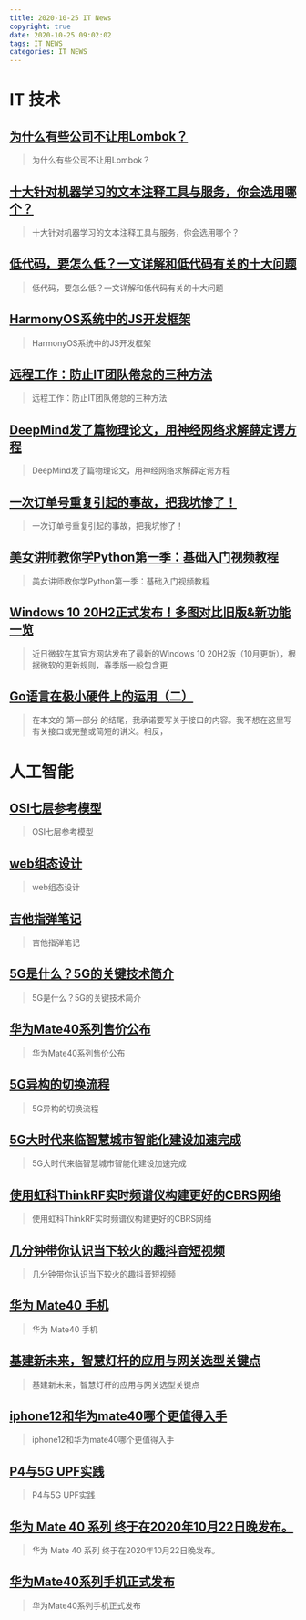 ```yaml
---
title: 2020-10-25 IT News
copyright: true
date: 2020-10-25 09:02:02
tags: IT NEWS
categories: IT NEWS
---
```

# IT 技术 
 ## [为什么有些公司不让用Lombok？](http://developer.51cto.com/art/202010/629471.htm)
 > 为什么有些公司不让用Lombok？
 ## [十大针对机器学习的文本注释工具与服务，你会选用哪个？](http://ai.51cto.com/art/202010/629477.htm)
 > 十大针对机器学习的文本注释工具与服务，你会选用哪个？
 ## [低代码，要怎么低？一文详解和低代码有关的十大问题](http://news.51cto.com/art/202010/629275.htm)
 > 低代码，要怎么低？一文详解和低代码有关的十大问题
 ## [HarmonyOS系统中的JS开发框架](http://os.51cto.com/art/202010/629479.htm)
 > HarmonyOS系统中的JS开发框架
 ## [远程工作：防止IT团队倦怠的三种方法](http://news.51cto.com/art/202010/629427.htm)
 > 远程工作：防止IT团队倦怠的三种方法
 ## [DeepMind发了篇物理论文，用神经网络求解薛定谔方程](http://news.51cto.com/art/202010/629274.htm)
 > DeepMind发了篇物理论文，用神经网络求解薛定谔方程
 ## [一次订单号重复引起的事故，把我坑惨了！](http://developer.51cto.com/art/202010/629255.htm)
 > 一次订单号重复引起的事故，把我坑惨了！
 ## [美女讲师教你学Python第一季：基础入门视频教程](http://fellow.51cto.com/art/202008/623597.htm?qd=51ctojrzd)
 > 美女讲师教你学Python第一季：基础入门视频教程
 ## [Windows 10 20H2正式发布！多图对比旧版&新功能一览](http://os.51cto.com/art/202010/629621.htm)
 > 近日微软在其官方网站发布了最新的Windows 10 20H2版（10月更新），根据微软的更新规则，春季版一般包含更
 ## [Go语言在极小硬件上的运用（二）](http://developer.51cto.com/art/202010/629620.htm)
 > 在本文的 第一部分 的结尾，我承诺要写关于接口的内容。我不想在这里写有关接口或完整或简短的讲义。相反，
# 人工智能 
 ## [OSI七层参考模型](https://blog.csdn.net/Pyy0928/article/details/109220430)
 > OSI七层参考模型
 ## [web组态设计](https://blog.csdn.net/XU441520/article/details/109220118)
 > web组态设计
 ## [吉他指弹笔记](https://blog.csdn.net/qw85525006/article/details/109213480)
 > 吉他指弹笔记
 ## [5G是什么？5G的关键技术简介](https://blog.csdn.net/weixin_51615178/article/details/109220762)
 > 5G是什么？5G的关键技术简介
 ## [华为Mate40系列售价公布](https://blog.csdn.net/m0_51392343/article/details/109231234)
 > 华为Mate40系列售价公布
 ## [5G异构的切换流程](https://blog.csdn.net/qq_40200841/article/details/109201872)
 > 5G异构的切换流程
 ## [5G大时代来临智慧城市智能化建设加速完成](https://blog.csdn.net/ztmap2020/article/details/109223219)
 > 5G大时代来临智慧城市智能化建设加速完成
 ## [使用虹科ThinkRF实时频谱仪构建更好的CBRS网络](https://blog.csdn.net/weixin_43123641/article/details/109214751)
 > 使用虹科ThinkRF实时频谱仪构建更好的CBRS网络
 ## [几分钟带你认识当下较火的趣抖音短视频](https://blog.csdn.net/un1788/article/details/109215174)
 > 几分钟带你认识当下较火的趣抖音短视频
 ## [华为 Mate40 手机](https://blog.csdn.net/universsky2015/article/details/109244310)
 > 华为 Mate40 手机
 ## [基建新未来，智慧灯杆的应用与网关选型关键点](https://blog.csdn.net/qq_39701860/article/details/109214765)
 > 基建新未来，智慧灯杆的应用与网关选型关键点
 ## [iphone12和华为mate40哪个更值得入手](https://blog.csdn.net/m0_51380603/article/details/109223458)
 > iphone12和华为mate40哪个更值得入手
 ## [P4与5G UPF实践](https://blog.csdn.net/weixin_38667434/article/details/109237086)
 > P4与5G UPF实践
 ## [华为 Mate 40 系⁠列 终于在2020年10月22日晚发布。](https://blog.csdn.net/u011513460/article/details/109235690)
 > 华为 Mate 40 系⁠列 终于在2020年10月22日晚发布。
 ## [华为Mate40系列手机正式发布](https://blog.csdn.net/m0_51392343/article/details/109230599)
 > 华为Mate40系列手机正式发布

    